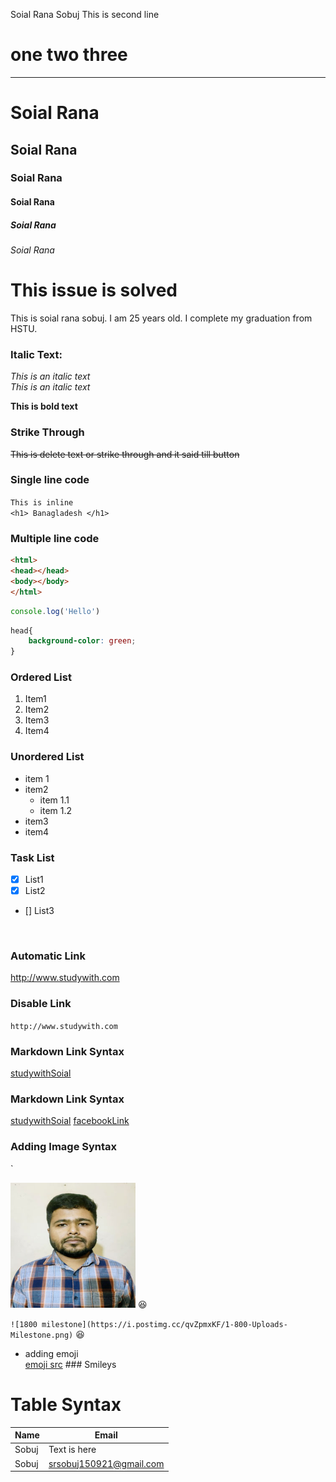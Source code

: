 <!--Markdown tutorial-->
Soial Rana Sobuj
This is second line
# one two three
---
# Soial Rana
## Soial Rana
### Soial Rana
#### Soial Rana
##### Soial Rana
###### Soial Rana

# This issue is solved

<p>This is soial rana sobuj. I am 25 years old. I complete my graduation from HSTU.</p>

### Italic Text: 
<i>This is an italic text</i>  
_This is an italic text_

__This is bold text__ 

### Strike Through
~~This is delete text or strike through and it said till button~~  


### Single line code
`This is inline`  
`<h1> Banagladesh </h1>`  

### Multiple line code
```html
<html>
<head></head>
<body></body>
</html>
```

```javascript
console.log('Hello')
```  

```css
head{
    background-color: green;
}
``` 

### Ordered List
1. Item1
2. Item2
3. Item3
4. Item4

### Unordered List
- item 1
- item2  
  - item 1.1
  - item 1.2
- item3
- item4


### Task List
- [x] List1
- [x] List2
- [] List3

</br>

### Automatic Link
http://www.studywith.com

### Disable Link
`http://www.studywith.com`


### Markdown Link Syntax
[studywithSoial](http://www.studywith.com)

### Markdown Link Syntax
[studywithSoial][websitelink]
[facebookLink][facebooklink]


### Adding Image Syntax
`<!--![profile](./images/sobuj.jpg)'-->

<img src="./images/sobuj.jpg" Width="200"
title="profile_Image"/>
😆

  `![1800 milestone](https://i.postimg.cc/qvZpmxKF/1-800-Uploads-Milestone.png)`
😆

- adding emoji  
   [emoji src](https://getemoji.com/) ### Smileys


# Table Syntax
| Name | Email |  
| ----- | ----| 
| Sobuj | Text is here |
| Sobuj | srsobuj150921@gmail.com |


<!--All link is here -->
[websitelink]: http://www.studywith.com

[facebooklink]: http://www.facebook.com.soialrana

